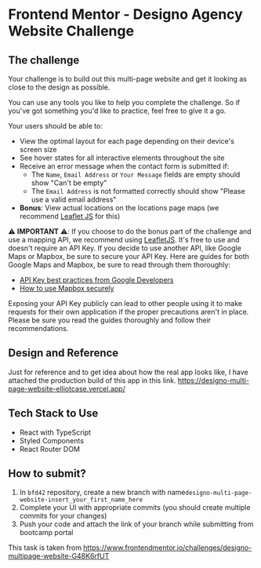 # Frontend Mentor - Designo Agency Website Challenge

## The challenge

Your challenge is to build out this multi-page website and get it looking as close to the design as possible.

You can use any tools you like to help you complete the challenge. So if you've got something you'd like to practice, feel free to give it a go.

Your users should be able to:

- View the optimal layout for each page depending on their device's screen size
- See hover states for all interactive elements throughout the site
- Receive an error message when the contact form is submitted if:
  - The `Name`, `Email Address` or `Your Message` fields are empty should show "Can't be empty"
  - The `Email Address` is not formatted correctly should show "Please use a valid email address"
- **Bonus**: View actual locations on the locations page maps (we recommend [Leaflet JS](https://leafletjs.com/) for this)

⚠️ **IMPORTANT** ⚠️: If you choose to do the bonus part of the challenge and use a mapping API, we recommend using [LeafletJS](https://leafletjs.com/). It's free to use and doesn't require an API Key. If you decide to use another API, like Google Maps or Mapbox, be sure to secure your API Key. Here are guides for both Google Maps and Mapbox, be sure to read through them thoroughly:

- [API Key best practices from Google Developers](https://developers.google.com/maps/api-key-best-practices)
- [How to use Mapbox securely](https://docs.mapbox.com/help/troubleshooting/how-to-use-mapbox-securely/)

Exposing your API Key publicly can lead to other people using it to make requests for their own application if the proper precautions aren't in place. Please be sure you read the guides thoroughly and follow their recommendations.

## Design and Reference

Just for reference and to get idea about how the real app looks like, I have attached the production build of this app in this link.
https://designo-multi-page-website-elliotcase.vercel.app/

## Tech Stack to Use

- React with TypeScript
- Styled Components
- React Router DOM

## How to submit?

1. In `bfd42` repository, create a new branch with name`designo-multi-page-website-insert_your_first_name_here`
2. Complete your UI with appropriate commits (you should create multiple commits for your changes)
3. Push your code and attach the link of your branch while submitting from bootcamp portal

This task is taken from https://www.frontendmentor.io/challenges/designo-multipage-website-G48K6rfUT
